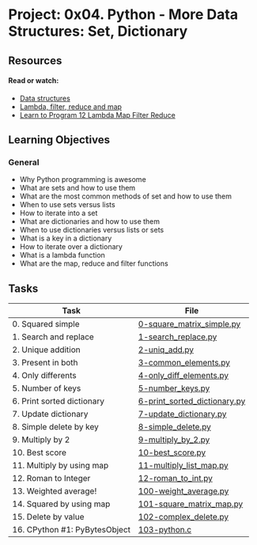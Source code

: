 # Project: 0x04. Python - More Data Structures: Set, Dictionary

## Resources

#### Read or watch:

* [Data structures](https://intranet.alxswe.com/rltoken/GmgoSUtBbHBW8suWkws51g)
* [Lambda, filter, reduce and map](https://intranet.alxswe.com/rltoken/53f4kKVT0-jyzrJstOSJWg)
* [Learn to Program 12 Lambda Map Filter Reduce](https://intranet.alxswe.com/rltoken/v9eyFryhkYmxDI13iTx2VA)
## Learning Objectives

### General

* Why Python programming is awesome
* What are sets and how to use them
* What are the most common methods of set and how to use them
* When to use sets versus lists
* How to iterate into a set
* What are dictionaries and how to use them
* When to use dictionaries versus lists or sets
* What is a key in a dictionary
* How to iterate over a dictionary
* What is a lambda function
* What are the map, reduce and filter functions
## Tasks

| Task | File |
| ---- | ---- |
| 0. Squared simple | [0-square_matrix_simple.py](./0-square_matrix_simple.py) |
| 1. Search and replace | [1-search_replace.py](./1-search_replace.py) |
| 2. Unique addition | [2-uniq_add.py](./2-uniq_add.py) |
| 3. Present in both | [3-common_elements.py](./3-common_elements.py) |
| 4. Only differents | [4-only_diff_elements.py](./4-only_diff_elements.py) |
| 5. Number of keys | [5-number_keys.py](./5-number_keys.py) |
| 6. Print sorted dictionary | [6-print_sorted_dictionary.py](./6-print_sorted_dictionary.py) |
| 7. Update dictionary | [7-update_dictionary.py](./7-update_dictionary.py) |
| 8. Simple delete by key | [8-simple_delete.py](./8-simple_delete.py) |
| 9. Multiply by 2 | [9-multiply_by_2.py](./9-multiply_by_2.py) |
| 10. Best score | [10-best_score.py](./10-best_score.py) |
| 11. Multiply by using map | [11-multiply_list_map.py](./11-multiply_list_map.py) |
| 12. Roman to Integer | [12-roman_to_int.py](./12-roman_to_int.py) |
| 13. Weighted average! | [100-weight_average.py](./100-weight_average.py) |
| 14. Squared by using map | [101-square_matrix_map.py](./101-square_matrix_map.py) |
| 15. Delete by value | [102-complex_delete.py](./102-complex_delete.py) |
| 16. CPython #1: PyBytesObject | [103-python.c](./103-python.c) |


